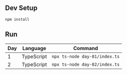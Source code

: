 ## Dev Setup

```
npm install
```

## Run

| Day | Language | Command |
| --- | --- | --- |
| 1 | TypeScript | `npx ts-node day-01/index.ts` |
| 2 | TypeScript | `npx ts-node day-02/index.ts` |
